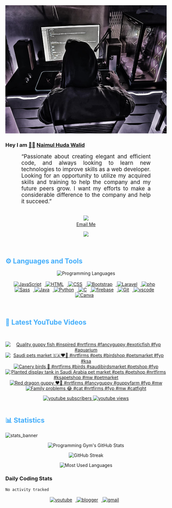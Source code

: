 <!-- ![github_cover_banner](https://www.digitalsolutionservices.com/img/services/web%20development.gif)-->

<div align="center" style="display:block;">
    <img height="400px" width="100%" alt="github cover banner" src="https://raw.githubusercontent.com/NaimulHudaWalid/NaimulHudaWalid/main/272276268_3114779035434264_920860974401480824_n.jpg"/> 
</div>

### Hey I am [👨🏻‍][facebook] [Naimul Huda Walid][youtube]



<p align:"center" style="text-align: justify; margin: 0 50px; font-size: 17px;" >
   “Passionate about creating elegant and efficient code, and always looking to learn new technologies to improve skills as a web developer. Looking for an opportunity to utilize my acquired skills and training to help the company and my future peers grow. I want my efforts to make a considerable difference to the company and help it succeed.”
<br>
<br>
<div align="center">

![](https://visitor-badge.glitch.me/badge?page_id=NaimulHudaWalid)
    <br />
[Email Me](mailto:dev.naimulhuda@gmail.com)
</div>
</p>
<!-- Typing SVG by DenverCoder1 - https://github.com/DenverCoder1/readme-typing-svg -->
<p align="center">
<!--   <a href="https://github.com/DenverCoder1/readme-typing-svg"> -->
    <img src="https://readme-typing-svg.herokuapp.com?color=E22FE4&width=380&height=45&lines=Open-Source+Enthusiast;Learning+In+Public;Empowering+Others;Nice+To+Meet+You+...&center=true"></a>

</p>
<br>
<!-- Languages and Tools -->

<h2 style="color: #44AEFB">⚙️ Languages and Tools</h2>
<div align="center" style="display:block;">
    <img width="100px" alt="Programming Languages" src="https://user-images.githubusercontent.com/78341798/194531121-47b0119a-ce00-439d-b586-125f86acb098.png"/> 
</div>
<br>   
<!-- Icons Resources -->
<!-- https://devicon.dev/ -->
<!-- https://cdn.jsdelivr.net/npm/simple-icons@v3/icons/ -->
<div align="center">
  <a href="https://developer.mozilla.org/en-US/docs/Web/JavaScript" target="_blank" rel="noreferrer">
      <img  alt="JavaScript" height="50px" style="padding-right:10px;" src="https://cdn.jsdelivr.net/gh/devicons/devicon/icons/javascript/javascript-plain.svg"/>
  </a>
  
 
  <a href="https://developer.mozilla.org/en-US/docs/Web/HTML" target="_blank" rel="noreferrer">
      <img  alt="HTML" height="50px" style="padding-right:10px;" src="https://cdn.jsdelivr.net/gh/devicons/devicon/icons/html5/html5-original.svg"/>
  </a>
  <a href="https://developer.mozilla.org/en-US/docs/Web/CSS" target="_blank" rel="noreferrer">
      <img  alt="CSS" height="50px" style="padding-right:10px;" src="https://cdn.jsdelivr.net/gh/devicons/devicon/icons/css3/css3-original.svg"/>
  </a>
  <a href="https://getbootstrap.com/" target="_blank" rel="noreferrer">
      <img  alt="Bootstrap" height="50px" style="padding-right:10px;" src="https://cdn.jsdelivr.net/gh/devicons/devicon/icons/bootstrap/bootstrap-original.svg"/>
  </a> 
  <a href="https://laravel.com/" target="_blank" rel="noreferrer">
      <img  alt="Laravel" height="50px" style="padding-right:10px;" src="https://cdn.jsdelivr.net/gh/devicons/devicon/icons/laravel/laravel-plain.svg"/>
  </a>
  <a href="https://www.php.net/" target="_blank" rel="noreferrer">
      <img  alt="php" height="50px" style="padding-right:10px;" src="https://cdn.jsdelivr.net/gh/devicons/devicon/icons/php/php-original.svg"/>
  </a>
  <a href="https://sass-lang.com/" target="_blank" rel="noreferrer">
      <img  alt="Sass" height="50px" style="padding-right:10px;" src="https://cdn.jsdelivr.net/gh/devicons/devicon/icons/sass/sass-original.svg"/>
  </a>
  <a href="https://www.java.com/en/" target="_blank" rel="noreferrer">
      <img  alt="Java" height="50px" style="padding-right:10px;" src="https://cdn.jsdelivr.net/gh/devicons/devicon/icons/java/java-original.svg"/>
  </a>    
  <a href="https://www.python.org/" target="_blank" rel="noreferrer">
      <img  alt="Python" height="50px" style="padding-right:10px;" src="https://cdn.jsdelivr.net/gh/devicons/devicon/icons/python/python-original.svg"/>
  </a>
  <a href="https://www.cprogramming.com/" target="_blank" rel="noreferrer">
      <img  alt="C" height="50px" style="padding-right:10px;" src="https://cdn.jsdelivr.net/gh/devicons/devicon/icons/c/c-original.svg"/>
  </a>
  
  <a href="https://firebase.google.com/" target="_blank" rel="noreferrer">
      <img  alt="firebase" height="50px" style="padding-right:10px;" src="https://cdn.jsdelivr.net/gh/devicons/devicon/icons/firebase/firebase-plain.svg"/>
  </a>
 
  <a href="https://git-scm.com/" target="_blank" rel="noreferrer">
      <img  alt="Git" height="50px" style="padding-right:10px;" src="https://cdn.jsdelivr.net/gh/devicons/devicon/icons/git/git-original.svg"/>
  </a>
  
  <a href="https://code.visualstudio.com/" target="_blank" rel="noreferrer">
      <img  alt="vscode" height="50px" style="padding-right:10px;"src="https://cdn.jsdelivr.net/gh/devicons/devicon/icons/vscode/vscode-original.svg"/>
  </a>
  <a href="https://www.canva.com/" target="_blank" rel="noreferrer">
      <img  alt="Canva" height="50px" style="padding-right:10px;" src="https://cdn.jsdelivr.net/gh/devicons/devicon/icons/canva/canva-original.svg"/> 
  </a>
</div>
<br>
<br>

<!-- Latest YouTube Videos -->

<h2 style="color: #44AEFB">🎦 Latest YouTube Videos</h2>
<br />

<!-- Resource/Reference: https://github.com/DenverCoder1/github-readme-youtube-cards -->
<div class="youtube videos cards" align="center">

<!-- BEGIN YOUTUBE-CARDS -->
[![Quality guppy fish #inspired #nrtfirms #fancyguppy #exoticfish #fyp #aquarium](https://ytcards.demolab.com/?id=kNqyzQNVn6I&title=Quality+guppy+fish+%23inspired+%23nrtfirms+%23fancyguppy+%23exoticfish+%23fyp+%23aquarium&lang=en&timestamp=1760596831&background_color=%230d1117&title_color=%23ffffff&stats_color=%23dedede&max_title_lines=1&width=250&border_radius=5 "Quality guppy fish #inspired #nrtfirms #fancyguppy #exoticfish #fyp #aquarium")](https://www.youtube.com/shorts/kNqyzQNVn6I)
[![Saudi pets market 🇸🇦❤️‍🔥 #nrtfirms #pets #birdshop #petsmarket #fyp #ksa](https://ytcards.demolab.com/?id=0Rz3jKD_eLk&title=Saudi+pets+market+%F0%9F%87%B8%F0%9F%87%A6%E2%9D%A4%EF%B8%8F%E2%80%8D%F0%9F%94%A5+%23nrtfirms+%23pets+%23birdshop+%23petsmarket+%23fyp+%23ksa&lang=en&timestamp=1760191623&background_color=%230d1117&title_color=%23ffffff&stats_color=%23dedede&max_title_lines=1&width=250&border_radius=5 "Saudi pets market 🇸🇦❤️‍🔥 #nrtfirms #pets #birdshop #petsmarket #fyp #ksa")](https://www.youtube.com/shorts/0Rz3jKD_eLk)
[![Canery birds 🖤 #nrtfirms #birds #saudibirdsmarket #petshop #fyp](https://ytcards.demolab.com/?id=9ry40p2nRTI&title=Canery+birds+%F0%9F%96%A4+%23nrtfirms+%23birds+%23saudibirdsmarket+%23petshop+%23fyp&lang=en&timestamp=1759909259&background_color=%230d1117&title_color=%23ffffff&stats_color=%23dedede&max_title_lines=1&width=250&border_radius=5 "Canery birds 🖤 #nrtfirms #birds #saudibirdsmarket #petshop #fyp")](https://www.youtube.com/shorts/9ry40p2nRTI)
[![Planted display tank in Saudi Arabia pet market #pets #petshop #nrtfirms #ksapetshop #mw #petmarket](https://ytcards.demolab.com/?id=63Fe3me604k&title=Planted+display+tank+in+Saudi+Arabia+pet+market+%23pets+%23petshop+%23nrtfirms+%23ksapetshop+%23mw+%23petmarket&lang=en&timestamp=1759726131&background_color=%230d1117&title_color=%23ffffff&stats_color=%23dedede&max_title_lines=1&width=250&border_radius=5 "Planted display tank in Saudi Arabia pet market #pets #petshop #nrtfirms #ksapetshop #mw #petmarket")](https://www.youtube.com/shorts/63Fe3me604k)
[![Red dragon guppy ❤️‍🔥 #nrtfirms #fancyguppy #guppyfarm #fyp #mw](https://ytcards.demolab.com/?id=WZPAKXUazBM&title=Red+dragon+guppy+%E2%9D%A4%EF%B8%8F%E2%80%8D%F0%9F%94%A5+%23nrtfirms+%23fancyguppy+%23guppyfarm+%23fyp+%23mw&lang=en&timestamp=1759120368&background_color=%230d1117&title_color=%23ffffff&stats_color=%23dedede&max_title_lines=1&width=250&border_radius=5 "Red dragon guppy ❤️‍🔥 #nrtfirms #fancyguppy #guppyfarm #fyp #mw")](https://www.youtube.com/shorts/WZPAKXUazBM)
[![Family problems 😂 #cat #nrtfirms  #fyp #mw #catfight](https://ytcards.demolab.com/?id=gq29ZwV63vo&title=Family+problems+%F0%9F%98%82+%23cat+%23nrtfirms++%23fyp+%23mw+%23catfight&lang=en&timestamp=1758936552&background_color=%230d1117&title_color=%23ffffff&stats_color=%23dedede&max_title_lines=1&width=250&border_radius=5 "Family problems 😂 #cat #nrtfirms  #fyp #mw #catfight")](https://www.youtube.com/shorts/gq29ZwV63vo)
<!-- END YOUTUBE-CARDS -->
</div>

<!-- Begin Youtube Buttons -->
<!-- Resource/Reference:  https://github.com/DenverCoder1/custom-icon-badges -->
<div class="youtube buttons" align="center">
    <a href="https://www.youtube.com/channel/UCa3YaFwzSII0kKg3Nads2dQ"  target="_blank">
        <img alt="youtube subscribers" src="https://img.shields.io/youtube/channel/subscribers/UCa3YaFwzSII0kKg3Nads2dQ?logo=youtube&logoColor=red&style=for-the-badge"/>
    </a> 
    <a href="https://www.youtube.com/channel/UCa3YaFwzSII0kKg3Nads2dQ"  target="_blank">
        <img alt="youtube views" src="https://custom-icon-badges.demolab.com/youtube/channel/views/UCa3YaFwzSII0kKg3Nads2dQ?color=%23E05D44&logo=eye&logoColor=white&style=for-the-badge&labelColor=#555555"/>
    </a> 
</div>
<br>
<!-- End Youtube Buttons -->

<!-- Statistics -->

<h2 style="color: #44AEFB">📊 Statistics</h2>

![stats_banner](https://user-images.githubusercontent.com/78341798/194534778-d662496c-ae00-4e8d-ae9b-b90912054e7f.gif)

<!-- Begin Stats Cards -->
<!-- Resources:  -->
<!-- Github & Languages Stats: https://github.com/naimul15-12090/github-readme-stats --> 
<!-- Streak Stats: https://github.com/denvercoder1/github-readme-streak-stats -->
<!-- Change the value after ?username= to your GitHub username. -->
<div class="stats" align="center">

![Programming Gym's GitHub Stats](https://github-readme-stats.vercel.app/api?username=NaimulHudaWalid&hide=stars&count_private=true&show_icons=true&theme=algolia&border_radius=20)

![GitHub Streak](https://streak-stats.demolab.com?user=NaimulHudaWalid&count_private=true&theme=algolia&border_radius=22)

![Most Used Languages](https://github-readme-stats.vercel.app/api/top-langs/?username=NaimulHudaWalid&langs_count=8&layout=compact&show_icons=true&theme=algolia&border_radius=20)
    
<!-- ![Top Langs](https://github-readme-stats.vercel.app/api/top-langs/?username=naimul15-12090&langs_count=8) -->
<!-- [![Top Langs](https://github-readme-stats.vercel.app/api/top-langs/?username=naimul15-12090&layout=compact)](https://github.com/anuraghazra/github-readme-stats)
 -->
    
</div>
<!--  End Stats Cards -->



### Daily Coding Stats
<!--START_SECTION:waka-->

```txt
No activity tracked
```

<!--END_SECTION:waka-->
<!-- Begin Footer -->
<!-- Icons Resources -->
<!-- https://devicon.dev/ -->
<div class="footer" align="center" style="margin:15px;">
    <a href="https://www.youtube.com/channel/UCa3YaFwzSII0kKg3Nads2dQ" target="_blank">
        <img  style="margin:0 10px 10px 0;" src="https://user-images.githubusercontent.com/78341798/194531650-698ef1b1-9cbd-4b4f-96ef-5a2ec4b5d7e6.svg" alt="youtube" width="40px"/>
    </a>
    <a href="https://www.linkedin.com/in/naimulhudawalid/" target="_blank">
        <img style="margin:0 10px 10px 0;" src="https://user-images.githubusercontent.com/78341798/194531458-b5dfeb1b-bad5-4dfa-909a-2e402262db9a.svg" alt="blogger" width="40px"/>
    </a>
    <a href="mailto:dev.naimulhuda@gmail.com" target="_blank">
        <img style="margin:0 10px 10px 0;" src="https://user-images.githubusercontent.com/78341798/194531383-ddb2b774-5bb9-491c-b601-4a4a7d9792fb.svg" alt="gmail" width="40px"/>
    </a>
</div>
<!-- End Footer -->

[youtube]: https://www.youtube.com/channel/UCa3YaFwzSII0kKg3Nads2dQ
[facebook]: https://www.facebook.com/profile.php?id=100007065945838
